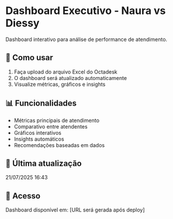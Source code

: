 # Dashboard Executivo - Naura vs Diessy

Dashboard interativo para análise de performance de atendimento.

## 🚀 Como usar

1. Faça upload do arquivo Excel do Octadesk
2. O dashboard será atualizado automaticamente
3. Visualize métricas, gráficos e insights

## 📊 Funcionalidades

- Métricas principais de atendimento
- Comparativo entre atendentes
- Gráficos interativos
- Insights automáticos
- Recomendações baseadas em dados

## 📅 Última atualização

21/07/2025 16:43

## 🔗 Acesso

Dashboard disponível em: [URL será gerada após deploy]
